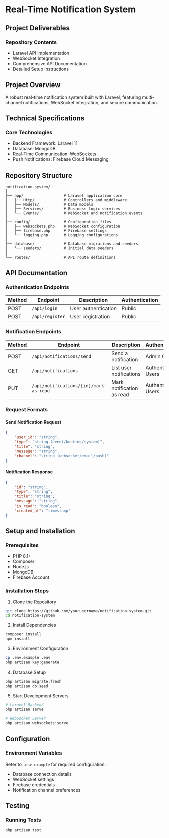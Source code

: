 # Real-Time Notification System

## Project Deliverables

### Repository Contents
- Laravel API Implementation
- WebSocket Integration
- Comprehensive API Documentation
- Detailed Setup Instructions

## Project Overview

A robust real-time notification system built with Laravel, featuring multi-channel notifications, WebSocket integration, and secure communication.

## Technical Specifications

### Core Technologies
- Backend Framework: Laravel 11
- Database: MongoDB
- Real-Time Communication: WebSockets
- Push Notifications: Firebase Cloud Messaging

## Repository Structure
```
notification-system/
│
├── app/                  # Laravel application core
│   ├── Http/             # Controllers and middleware
│   ├── Models/           # Data models
│   ├── Services/         # Business logic services
│   └── Events/           # WebSocket and notification events
│
├── config/               # Configuration files
│   ├── websockets.php    # WebSocket configuration
│   ├── firebase.php      # Firebase settings
│   └── logging.php       # Logging configurations
│
├── database/             # Database migrations and seeders
│   └── seeders/          # Initial data seeders
│
└── routes/               # API route definitions
```

## API Documentation

### Authentication Endpoints
| Method | Endpoint | Description | Authentication |
|--------|----------|-------------|----------------|
| POST | `/api/login` | User authentication | Public |
| POST | `/api/register` | User registration | Public |

### Notification Endpoints
| Method | Endpoint | Description | Authentication |
|--------|----------|-------------|----------------|
| POST | `/api/notifications/send` | Send a notification | Admin Only |
| GET | `/api/notifications` | List user notifications | Authenticated Users |
| PUT | `/api/notifications/{id}/mark-as-read` | Mark notification as read | Authenticated Users |

### Request Formats

#### Send Notification Request
```json
{
    "user_id": "string",
    "type": "string (event/booking/system)",
    "title": "string",
    "message": "string",
    "channel": "string (websocket/email/push)"
}
```

#### Notification Response
```json
{
    "id": "string",
    "type": "string",
    "title": "string",
    "message": "string",
    "is_read": "boolean",
    "created_at": "timestamp"
}
```

## Setup and Installation

### Prerequisites
- PHP 8.1+
- Composer
- Node.js
- MongoDB
- Firebase Account

### Installation Steps

1. Clone the Repository
```bash
git clone https://github.com/yourusername/notification-system.git
cd notification-system
```

2. Install Dependencies
```bash
composer install
npm install
```

3. Environment Configuration
```bash
cp .env.example .env
php artisan key:generate
```

4. Database Setup
```bash
php artisan migrate:fresh
php artisan db:seed
```

5. Start Development Servers
```bash
# Laravel Backend
php artisan serve

# WebSocket Server
php artisan websockets:serve
```

## Configuration

### Environment Variables
Refer to `.env.example` for required configuration:
- Database connection details
- WebSocket settings
- Firebase credentials
- Notification channel preferences

## Testing

### Running Tests
```bash
php artisan test
```


